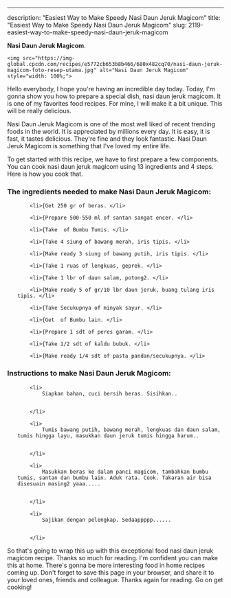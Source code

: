 ---
description: "Easiest Way to Make Speedy Nasi Daun Jeruk Magicom"
title: "Easiest Way to Make Speedy Nasi Daun Jeruk Magicom"
slug: 2119-easiest-way-to-make-speedy-nasi-daun-jeruk-magicom

<p>
	<strong>Nasi Daun Jeruk Magicom</strong>. 
	
</p>
<p>
	
	<img src="https://img-global.cpcdn.com/recipes/e5772cb653b8b466/680x482cq70/nasi-daun-jeruk-magicom-foto-resep-utama.jpg" alt="Nasi Daun Jeruk Magicom" style="width: 100%;">
	
	
</p>
<p>
	Hello everybody, I hope you're having an incredible day today. Today, I'm gonna show you how to prepare a special dish, nasi daun jeruk magicom. It is one of my favorites food recipes. For mine, I will make it a bit unique. This will be really delicious.
</p>
	
<p>
	Nasi Daun Jeruk Magicom is one of the most well liked of recent trending foods in the world. It is appreciated by millions every day. It is easy, it is fast, it tastes delicious. They're fine and they look fantastic. Nasi Daun Jeruk Magicom is something that I've loved my entire life.
</p>
<p>
	
</p>

<p>
To get started with this recipe, we have to first prepare a few components. You can cook nasi daun jeruk magicom using 13 ingredients and 4 steps. Here is how you cook that.
</p>

<h3>The ingredients needed to make Nasi Daun Jeruk Magicom:</h3>

<ol>
	
		<li>{Get 250 gr of beras. </li>
	
		<li>{Prepare 500-550 ml of santan sangat encer. </li>
	
		<li>{Take  of Bumbu Tumis. </li>
	
		<li>{Take 4 siung of bawang merah, iris tipis. </li>
	
		<li>{Make ready 3 siung of bawang putih, iris tipis. </li>
	
		<li>{Take 1 ruas of lengkuas, geprek. </li>
	
		<li>{Take 1 lbr of daun salam, potong2. </li>
	
		<li>{Make ready 5 of gr/10 lbr daun jeruk, buang tulang iris tipis. </li>
	
		<li>{Take Secukupnya of minyak sayur. </li>
	
		<li>{Get  of Bumbu lain. </li>
	
		<li>{Prepare 1 sdt of peres garam. </li>
	
		<li>{Take 1/2 sdt of kaldu bubuk. </li>
	
		<li>{Make ready 1/4 sdt of pasta pandan/secukupnya. </li>
	
</ol>
<p>
	
</p>

<h3>Instructions to make Nasi Daun Jeruk Magicom:</h3>

<ol>
	
		<li>
			Siapkan bahan, cuci bersih beras. Sisihkan..
			
			
		</li>
	
		<li>
			Tumis bawang putih, bawang merah, lengkuas dan daun salam, tumis hingga layu, masukkan daun jeruk tumis hingga harum..
			
			
		</li>
	
		<li>
			Masukkan beras ke dalam panci magicom, tambahkan bumbu tumis, santan dan bumbu lain. Aduk rata. Cook. Takaran air bisa disesuain masing2 yaaa.....
			
			
		</li>
	
		<li>
			Sajikan dengan pelengkap. Sedaappppp......
			
			
		</li>
	
</ol>

<p>
	
</p>

<p>
	So that's going to wrap this up with this exceptional food nasi daun jeruk magicom recipe. Thanks so much for reading. I'm confident you can make this at home. There's gonna be more interesting food in home recipes coming up. Don't forget to save this page in your browser, and share it to your loved ones, friends and colleague. Thanks again for reading. Go on get cooking!
</p>
